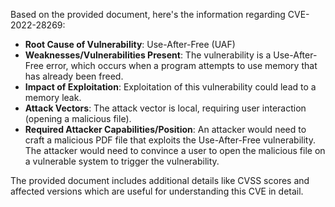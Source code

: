 Based on the provided document, here's the information regarding CVE-2022-28269:

*   **Root Cause of Vulnerability**: Use-After-Free (UAF)
*   **Weaknesses/Vulnerabilities Present**: The vulnerability is a Use-After-Free error, which occurs when a program attempts to use memory that has already been freed.
*  **Impact of Exploitation**: Exploitation of this vulnerability could lead to a memory leak.
*   **Attack Vectors**: The attack vector is local, requiring user interaction (opening a malicious file).
*  **Required Attacker Capabilities/Position**: An attacker would need to craft a malicious PDF file that exploits the Use-After-Free vulnerability. The attacker would need to convince a user to open the malicious file on a vulnerable system to trigger the vulnerability.

The provided document includes additional details like CVSS scores and affected versions which are useful for understanding this CVE in detail.